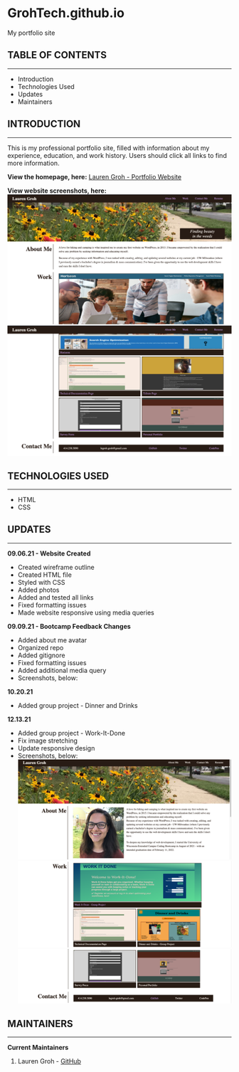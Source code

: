 # GrohTech.github.io
My portfolio site

## TABLE OF CONTENTS
--------------------

* Introduction
* Technologies Used
* Updates
* Maintainers


## INTRODUCTION
---------------

This is my professional portfolio site, filled with information about my experience, education, and work history. Users should click all links to find more information.

**View the homepage, here:** [Lauren Groh - Portfolio Website](https://grohtech.github.io/ "Lauren Groh - Portfolio Website")

**View website screenshots, here:**
![Lauren Groh - Portfolio Website - 1](./assets/images/lg-portfolio-screenshot-1.png "Lauren Groh - Portfolio Website - 1")
![Lauren Groh - Portfolio Website - 2](./assets/images/lg-portfolio-screenshot-2.png "Lauren Groh - Portfolio Website - 2")


## TECHNOLOGIES USED
--------------------

* HTML
* CSS


## UPDATES
----------

**09.06.21 - Website Created**
* Created wireframe outline
* Created HTML file
* Styled with CSS
* Added photos
* Added and tested all links
* Fixed formatting issues
* Made website responsive using media queries

**09.09.21 - Bootcamp Feedback Changes**
* Added about me avatar
* Organized repo
* Added gitignore
* Fixed formatting issues
* Added additional media query
* Screenshots, below:

**10.20.21**
* Added group project - Dinner and Drinks

**12.13.21**
* Added group project - Work-It-Done
* Fix image stretching
* Update responsive design
* Screenshots, below:
![Lauren Groh - Portfolio Website - UPDATE - 1](./assets/images/update-screenshot-1.png "Lauren Groh - Portfolio Website - UPDATE - 1")
![Lauren Groh - Portfolio Website - UPDATE - 2](./assets/images/update-screenshot-2.png "Lauren Groh - Portfolio Website - UPDATE - 2")  
![Lauren Groh - Portfolio Website - UPDATE - 3](./assets/images/update-screenshot-3.png "Lauren Groh - Portfolio Website - UPDATE - 3") 

## MAINTAINERS
--------------
**Current Maintainers**
1. Lauren Groh - [GitHub](https://github.com/GrohTech "GitHub Profile")
